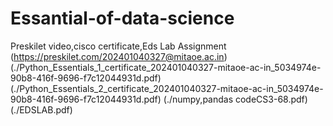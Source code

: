 # Essantial-of-data-science
Preskilet video,cisco certificate,Eds Lab Assignment
(https://preskilet.com/202401040327@mitaoe.ac.in)
(./Python_Essentials_1_certificate_202401040327-mitaoe-ac-in_5034974e-90b8-416f-9696-f7c12044931d.pdf)
(./Python_Essentials_2_certificate_202401040327-mitaoe-ac-in_5034974e-90b8-416f-9696-f7c12044931d.pdf)
(./numpy,pandas codeCS3-68.pdf)
(./EDSLAB.pdf)
